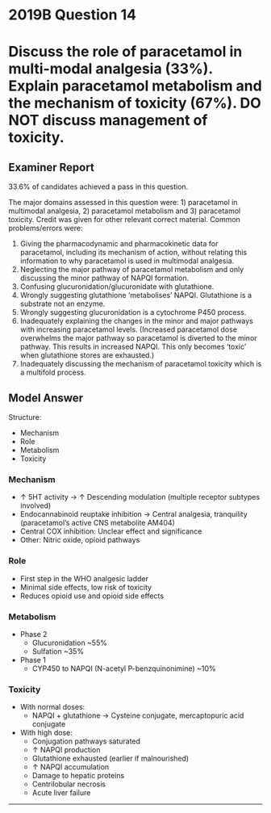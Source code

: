 <div class = "saq"> 

# 2019B Question 14 
# Discuss the role of paracetamol in multi-modal analgesia (33%). Explain paracetamol metabolism and the mechanism of toxicity (67%). DO NOT discuss management of toxicity.


## Examiner Report
33.6% of candidates achieved a pass in this question.


The major domains assessed in this question were: 1) paracetamol in multimodal analgesia, 2) paracetamol metabolism and 3) paracetamol toxicity. Credit was given for other relevant correct material.
Common problems/errors were:
1. Giving the pharmacodynamic and pharmacokinetic data for paracetamol, including its mechanism of action, without relating this information to why paracetamol is used in multimodal analgesia.
2. Neglecting the major pathway of paracetamol metabolism and only discussing the minor pathway of NAPQI formation.
3. Confusing glucuronidation/glucuronidate with glutathione.
4. Wrongly suggesting glutathione ‘metabolises’ NAPQI. Glutathione is a substrate not an enzyme.
5. Wrongly suggesting glucuronidation is a cytochrome P450 process.
6. Inadequately explaining the changes in the minor and major pathways with increasing paracetamol levels. (Increased paracetamol dose overwhelms the major pathway so paracetamol is diverted to the minor pathway. This results in increased NAPQI. This only becomes ‘toxic’ when glutathione stores are exhausted.)
7. Inadequately discussing the mechanism of paracetamol toxicity which is a multifold process.



## Model Answer
Structure:
- Mechanism
- Role
- Metabolism
- Toxicity

### Mechanism
- ↑ 5HT activity → ↑ Descending modulation (multiple receptor subtypes involved)
- Endocannabinoid reuptake inhibition → Central analgesia, tranquility (paracetamol’s active CNS metabolite AM404)
- Central COX inhibition: Unclear effect and significance
- Other: Nitric oxide, opioid pathways

### Role
- First step in the WHO analgesic ladder
- Minimal side effects, low risk of toxicity
- Reduces opioid use and opioid side effects

### Metabolism
- Phase 2
	- Glucuronidation ~55%
	- Sulfation ~35%
- Phase 1
	- CYP450 to NAPQI (N-acetyl P-benzquinonimine) ~10%


### Toxicity
- With normal doses:
	- NAPQI + glutathione → Cysteine conjugate, mercaptopuric acid conjugate
- With high dose:
	- Conjugation pathways saturated
	- ↑ NAPQI production
	- Glutathione exhausted (earlier if malnourished)
	- ↑ NAPQI accumulation
	- Damage to hepatic proteins
	- Centrilobular necrosis
	- Acute liver failure

--- 

</div>